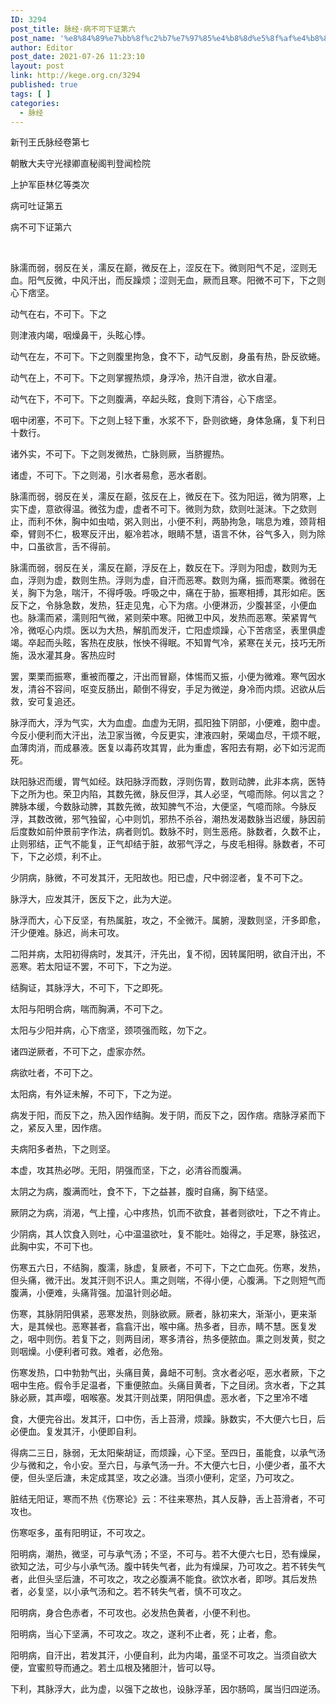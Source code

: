 ```yaml
---
ID: 3294
post_title: 脉经·病不可下证第六
post_name: '%e8%84%89%e7%bb%8f%c2%b7%e7%97%85%e4%b8%8d%e5%8f%af%e4%b8%8b%e8%af%81%e7%ac%ac%e5%85%ad'
author: Editor
post_date: 2021-07-26 11:23:10
layout: post
link: http://kege.org.cn/3294
published: true
tags: [ ]
categories:
  - 脉经
---
```

新刊王氏脉经卷第七

朝散大夫守光禄卿直秘阁判登闻检院

上护军臣林亿等类次

病可吐证第五

病不可下证第六

&nbsp;
<p class="content">脉濡而弱，弱反在关，濡反在巅，微反在上，涩反在下。微则阳气不足，涩则无血。阳气反微，中风汗出，而反躁烦；涩则无血，厥而且寒。阳微不可下，下之则心下痞坚。</p>
<p class="content">动气在右，不可下。下之</p>
<p class="content">则津液内竭，咽燥鼻干，头眩心悸。</p>
<p class="content">动气在左，不可下。下之则腹里拘急，食不下，动气反剧，身虽有热，卧反欲蜷。</p>
<p class="content">动气在上，不可下。下之则掌握热烦，身浮冷，热汗自泄，欲水自灌。</p>
<p class="content">动气在下，不可下。下之则腹满，卒起头眩，食则下清谷，心下痞坚。</p>
<p class="content">咽中闭塞，不可下。下之则上轻下重，水浆不下，卧则欲蜷，身体急痛，复下利日十数行。</p>
<p class="content">诸外实，不可下。下之则发微热，亡脉则厥，当脐握热。</p>
<p class="content">诸虚，不可下。下之则渴，引水者易愈，恶水者剧。</p>
<p class="content">脉濡而弱，弱反在关，濡反在巅，弦反在上，微反在下。弦为阳运，微为阴寒，上实下虚，意欲得温。微弦为虚，虚者不可下。微则为欬，欬则吐涎沫。下之欬则止，而利不休，胸中如虫啮，粥入则出，小便不利，两胁拘急，喘息为难，颈背相牵，臂则不仁，极寒反汗出，躯冷若冰，眼睛不慧，语言不休，谷气多入，则为除中，口虽欲言，舌不得前。</p>
<p class="content">脉濡而弱，弱反在关，濡反在巅，浮反在上，数反在下。浮则为阳虚，数则为无血，浮则为虚，数则生热。浮则为虚，自汗而恶寒。数则为痛，振而寒栗。微弱在关，胸下为急，喘汗，不得呼吸。呼吸之中，痛在于胁，振寒相搏，其形如疟。医反下之，令脉急数，发热，狂走见鬼，心下为痞。小便淋沥，少腹甚坚，小便血也。脉濡而紧，濡则阳气微，紧则荣中寒。阳微卫中风，发热而恶寒。荣紧胃气冷，微呕心内烦。医以为大热，解肌而发汗，亡阳虚烦躁，心下苦痞坚，表里俱虚竭。卒起而头眩，客热在皮肤，怅怏不得眠。不知胃气冷，紧寒在关元，技巧无所施，汲水灌其身。客热应时</p>
<p class="content">罢，栗栗而振寒，重被而覆之，汗出而冒巅，体惕而又振，小便为微难。寒气因水发，清谷不容间，呕变反肠出，颠倒不得安，手足为微逆，身冷而内烦。迟欲从后救，安可复追还。</p>
<p class="content">脉浮而大，浮为气实，大为血虚。血虚为无阴，孤阳独下阴部，小便难，胞中虚。今反小便利而大汗出，法卫家当微，今反更实，津液四射，荣竭血尽，干烦不眠，血薄肉消，而成暴液。医复以毒药攻其胃，此为重虚，客阳去有期，必下如污泥而死。</p>
<p class="content">趺阳脉迟而缓，胃气如经。趺阳脉浮而数，浮则伤胃，数则动脾，此非本病，医特下之所为也。荣卫内陷，其数先微，脉反但浮，其人必坚，气噫而除。何以言之？脾脉本缓，今数脉动脾，其数先微，故知脾气不治，大便坚，气噫而除。今脉反浮，其数改微，邪气独留，心中则饥，邪热不杀谷，潮热发渴数脉当迟缓，脉因前后度数如前<span class="emphasis_small">仲景前字作法，</span>病者则饥。数脉不时，则生恶疮。脉数者，久数不止，止则邪结，正气不能复，正气却结于脏，故邪气浮之，与皮毛相得。脉数者，不可下，下之必烦，利不止。</p>
<p class="content">少阴病，脉微，不可发其汗，无阳故也。阳已虚，尺中弱涩者，复不可下之。</p>
<p class="content">脉浮大，应发其汗，医反下之，此为大逆。</p>
<p class="content">脉浮而大，心下反坚，有热属脏，攻之，不全微汗。属腑，溲数则坚，汗多即愈，汗少便难。脉迟，尚未可攻。</p>
<p class="content">二阳并病，太阳初得病时，发其汗，汗先出，复不彻，因转属阳明，欲自汗出，不恶寒。若太阳证不罢，不可下，下之为逆。</p>
<p class="content">结胸证，其脉浮大，不可下，下之即死。</p>
<p class="content">太阳与阳明合病，喘而胸满，不可下之。</p>
<p class="content">太阳与少阳并病，心下痞坚，颈项强而眩，勿下之。</p>
<p class="content">诸四逆厥者，不可下之，虚家亦然。</p>
<p class="content">病欲吐者，不可下之。</p>
<p class="content">太阳病，有外证未解，不可下，下之为逆。</p>
<p class="content">病发于阳，而反下之，热入因作结胸。发于阴，而反下之，因作痞。痞脉浮紧而下之，紧反入里，因作痞。</p>
<p class="content">夫病阳多者热，下之则坚。</p>
<p class="content">本虚，攻其热必哕。无阳，阴强而坚，下之，必清谷而腹满。</p>
<p class="content">太阴之为病，腹满而吐，食不下，下之益甚，腹时自痛，胸下结坚。</p>
<p class="content">厥阴之为病，消渴，气上撞，心中疼热，饥而不欲食，甚者则欲吐，下之不肯止。</p>
<p class="content">少阴病，其人饮食入则吐，心中温温欲吐，复不能吐。始得之，手足寒，脉弦迟，此胸中实，不可下也。</p>
<p class="content">伤寒五六日，不结胸，腹濡，脉虚，复厥者，不可下，下之亡血死。伤寒，发热，但头痛，微汗出。发其汗则不识人。熏之则喘，不得小便，心腹满。下之则短气而腹满，小便难，头痛背强。加温针则必衄。</p>
<p class="content">伤寒，其脉阴阳俱紧，恶寒发热，则脉欲厥。厥者，脉初来大，渐渐小，更来渐大，是其候也。恶寒甚者，翕翕汗出，喉中痛。热多者，目赤，睛不慧。医复发之，咽中则伤。若复下之，则两目闭，寒多清谷，热多便脓血。熏之则发黄，熨之则咽燥。小便利者可救。难者，必危殆。</p>
<p class="content">伤寒发热，口中勃勃气出，头痛目黄，鼻衄不可制。贪水者必呕，恶水者厥，下之咽中生疮。假令手足温者，下重便脓血。头痛目黄者，下之目闭。贪水者，下之其脉必厥，其声嘤，咽喉塞。发其汗则战栗，阴阳俱虚。恶水者，下之里冷不嗜</p>
<p class="content">食，大便完谷出。发其汗，口中伤，舌上苔滑，烦躁。脉数实，不大便六七日，后必便血。复发其汗，小便即自利。</p>
<p class="content">得病二三日，脉弱，无太阳柴胡证，而烦躁，心下坚。至四日，虽能食，以承气汤少与微和之，令小安。至六日，与承气汤一升。不大便六七日，小便少者，虽不大便，但头坚后溏，未定成其坚，攻之必溏。当须小便利，定坚，乃可攻之。</p>
<p class="content">脏结无阳证，寒而不热<span class="emphasis_small">《伤寒论》云：不往来寒热，</span>其人反静，舌上苔滑者，不可攻也。</p>
<p class="content">伤寒呕多，虽有阳明证，不可攻之。</p>
<p class="content">阳明病，潮热，微坚，可与承气汤；不坚，不可与。若不大便六七日，恐有燥屎，欲知之法，可少与小承气汤。腹中转失气者，此为有燥屎，乃可攻之。若不转失气者，此但头坚后溏，不可攻之，攻之必腹满不能食。欲饮水者，即哕。其后发热者，必复坚，以小承气汤和之。若不转失气者，慎不可攻之。</p>
<p class="content">阳明病，身合色赤者，不可攻也。必发热色黄者，小便不利也。</p>
<p class="content">阳明病，当心下坚满，不可攻之。攻之，遂利不止者，死；止者，愈。</p>
<p class="content">阳明病，自汗出，若发其汗，小便自利，此为内竭，虽坚不可攻之。当须自欲大便，宜蜜煎导而通之。若土瓜根及猪胆汁，皆可以导。</p>
<p class="content">下利，其脉浮大，此为虚，以强下之故也，设脉浮革，因尔肠鸣，属当归四逆汤。</p>